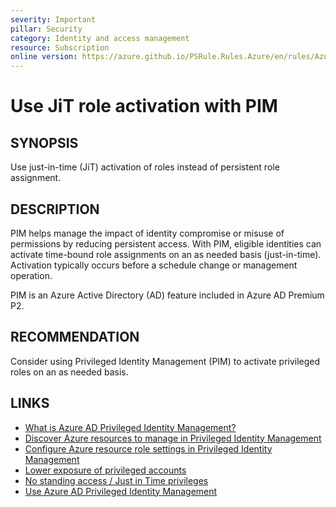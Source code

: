```yaml
---
severity: Important
pillar: Security
category: Identity and access management
resource: Subscription
online version: https://azure.github.io/PSRule.Rules.Azure/en/rules/Azure.RBAC.PIM/
---
```


# Use JiT role activation with PIM

## SYNOPSIS

Use just-in-time (JiT) activation of roles instead of persistent role assignment.

## DESCRIPTION

PIM helps manage the impact of identity compromise or misuse of permissions by reducing persistent access.
With PIM, eligible identities can activate time-bound role assignments on an as needed basis (just-in-time).
Activation typically occurs before a schedule change or management operation.

PIM is an Azure Active Directory (AD) feature included in Azure AD Premium P2.

## RECOMMENDATION

Consider using Privileged Identity Management (PIM) to activate privileged roles on an as needed basis.

## LINKS

- [What is Azure AD Privileged Identity Management?](https://docs.microsoft.com/azure/active-directory/privileged-identity-management/pim-configure)
- [Discover Azure resources to manage in Privileged Identity Management](https://docs.microsoft.com/azure/active-directory/privileged-identity-management/pim-resource-roles-discover-resources)
- [Configure Azure resource role settings in Privileged Identity Management](https://docs.microsoft.com/azure/active-directory/privileged-identity-management/pim-resource-roles-configure-role-settings)
- [Lower exposure of privileged accounts](https://docs.microsoft.com/azure/security/fundamentals/identity-management-best-practices#lower-exposure-of-privileged-accounts)
- [No standing access / Just in Time privileges](https://learn.microsoft.com/azure/architecture/framework/security/critical-impact-accounts#no-standing-access--just-in-time-privileges)
- [Use Azure AD Privileged Identity Management](https://docs.microsoft.com/azure/role-based-access-control/best-practices#use-azure-ad-privileged-identity-management)
